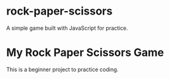 # rock-paper-scissors

A simple game built with JavaScript for practice.

# My Rock Paper Scissors Game

This is a beginner project to practice coding.

